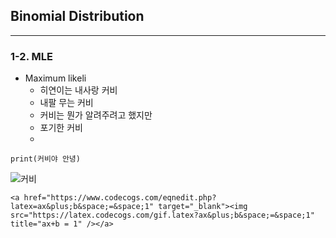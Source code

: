 
## Binomial Distribution
---

### 1-2. MLE

- Maximum likeli
  * 히연이는 내사랑 커비
  * 내팔 무는 커비 
  * 커비는 뭔가 알려주려고 했지만
  * 포기한 커비 
  * 

```
print(커비야 안녕)
```


![커비](https://pbs.twimg.com/media/Ea8xQs5U8AAZeTG.png)

```
<a href="https://www.codecogs.com/eqnedit.php?latex=ax&plus;b&space;=&space;1" target="_blank"><img src="https://latex.codecogs.com/gif.latex?ax&plus;b&space;=&space;1" title="ax+b = 1" /></a>
```
